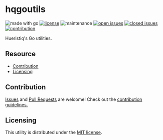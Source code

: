 # hqgoutils

![made with go](https://img.shields.io/badge/made%20with-Go-0000FF.svg) [![license](https://img.shields.io/badge/license-MIT-gray.svg?color=0000FF)](https://github.com/hueristiq/hqgoutils/blob/master/LICENSE) ![maintenance](https://img.shields.io/badge/maintained%3F-yes-0000FF.svg) [![open issues](https://img.shields.io/github/issues-raw/hueristiq/hqgoutils.svg?style=flat&color=0000FF)](https://github.com/hueristiq/hqgoutils/issues?q=is:issue+is:open) [![closed issues](https://img.shields.io/github/issues-closed-raw/hueristiq/hqgoutils.svg?style=flat&color=0000FF)](https://github.com/hueristiq/hqgoutils/issues?q=is:issue+is:closed) [![contribution](https://img.shields.io/badge/contributions-welcome-0000FF.svg)](https://github.com/hueristiq/hqgoutils/blob/master/CONTRIBUTING.md)

Hueristiq's Go utilities.

## Resource

* [Contribution](#contribution)
* [Licensing](#licensing)

## Contribution

[Issues](https://github.com/hueristiq/hqgoutils/issues) and [Pull Requests](https://github.com/hueristiq/hqgoutils/pulls) are welcome! Check out the [contribution guidelines.](./CONTRIBUTING.md)

## Licensing

This utility is distributed under the [MIT license](./LICENSE).